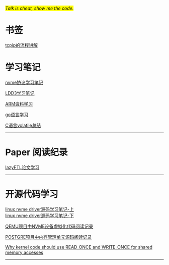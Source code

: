<mark>_Talk is cheat, show me the code._</mark>

# 书签
[tcpip的流程讲解](https://www.cubrid.org/blog/understanding-tcp-ip-network-stack)

# 学习笔记

[nvme协议学习笔记](./doc/nvme_express.md)

[LDD3学习笔记](./doc/ldd.md)

[ARM资料学习](./doc/arm.md)

[go语言学习](./doc/golang_learning.md)

[C语言volatile总结](./doc/volatile.md)

***

# Paper 阅读纪录
[lazyFTL论文学习](../doc/lazyFTL.md)


***

# 开源代码学习

[linux nvme driver源码学习笔记-上](./doc/nvme.md)<br>
[linux nvme driver源码学习笔记-下](./doc/nvme2.md)

[QEMU项目中NVME设备虚拟化代码阅读记录](../doc/nvme_qemu.md)

[POSTGRE项目中内存管理单元源码阅读记录](../doc/postgre.md)

[Why kernel code should use READ_ONCE and WRITE_ONCE for shared memory accesses](https://github.com/google/ktsan/wiki/READ_ONCE-and-WRITE_ONCE)

***
